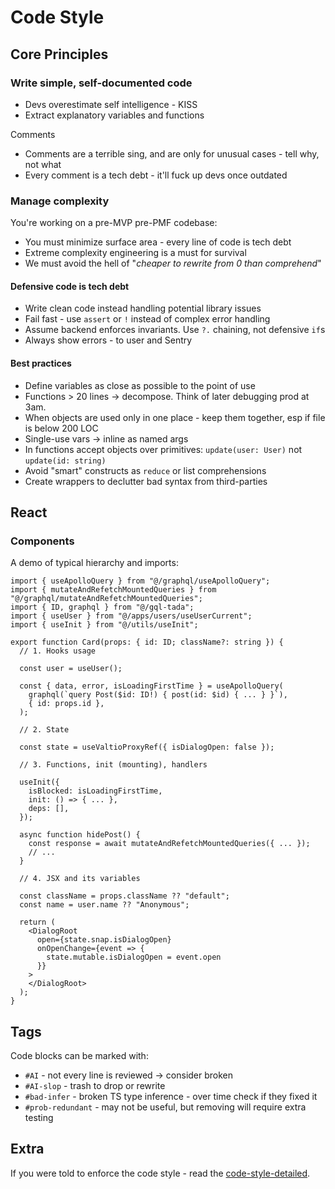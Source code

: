 # Code Style

## Core Principles

### Write simple, self-documented code

- Devs overestimate self intelligence - KISS
- Extract explanatory variables and functions

Comments
- Comments are a terrible sing, and are only for unusual cases - tell why, not what
- Every comment is a tech debt - it'll fuck up devs once outdated

### Manage complexity

You're working on a pre-MVP pre-PMF codebase:
- You must minimize surface area - every line of code is tech debt
- Extreme complexity engineering is a must for survival
- We must avoid the hell of "*cheaper to rewrite from 0 than comprehend*"

#### Defensive code is tech debt

- Write clean code instead handling potential library issues
- Fail fast - use `assert` or `!` instead of complex error handling
- Assume backend enforces invariants. Use `?.` chaining, not defensive `if`s
- Always show errors - to user and Sentry

#### Best practices

- Define variables as close as possible to the point of use
- Functions > 20 lines → decompose. Think of later debugging prod at 3am.
- When objects are used only in one place - keep them together, esp if file is below 200 LOC
- Single-use vars → inline as named args
- In functions accept objects over primitives: `update(user: User)` not `update(id: string)`
- Avoid "smart" constructs as `reduce` or list comprehensions 
- Create wrappers to declutter bad syntax from third-parties

## React

### Components

A demo of typical hierarchy and imports:
```tsx
import { useApolloQuery } from "@/graphql/useApolloQuery";
import { mutateAndRefetchMountedQueries } from "@/graphql/mutateAndRefetchMountedQueries";
import { ID, graphql } from "@/gql-tada";
import { useUser } from "@/apps/users/useUserCurrent";
import { useInit } from "@/utils/useInit";

export function Card(props: { id: ID; className?: string }) {
  // 1. Hooks usage

  const user = useUser();

  const { data, error, isLoadingFirstTime } = useApolloQuery(
    graphql(`query Post($id: ID!) { post(id: $id) { ... } }`),
    { id: props.id },
  );

  // 2. State

  const state = useValtioProxyRef({ isDialogOpen: false });

  // 3. Functions, init (mounting), handlers

  useInit({
    isBlocked: isLoadingFirstTime,
    init: () => { ... },
    deps: [],
  });

  async function hidePost() {
    const response = await mutateAndRefetchMountedQueries({ ... });
    // ...
  }

  // 4. JSX and its variables

  const className = props.className ?? "default";
  const name = user.name ?? "Anonymous";

  return (
    <DialogRoot
      open={state.snap.isDialogOpen}
      onOpenChange={event => {
        state.mutable.isDialogOpen = event.open
      }}
    >
    </DialogRoot>
  );
}
```

## Tags

Code blocks can be marked with:
- `#AI` - not every line is reviewed → consider broken
- `#AI-slop` - trash to drop or rewrite
- `#bad-infer` - broken TS type inference - over time check if they fixed it
- `#prob-redundant` - may not be useful, but removing will require extra testing

## Extra

If you were told to enforce the code style - read the [code-style-detailed](/docs/code-style-detailed.md).
